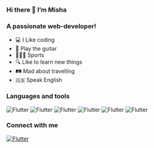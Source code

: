 ### Hi there 👋 I’m Misha


### A passionate web-developer!

- 💻 I Like coding 
- 🎸 Play the guitar
- 🏄🏼‍♂️ Sports
- 🔍 Like to learn new things
- 🛤 Mad about travelling
- 🇬🇧 Speak English

### Languages and tools
![Flutter](https://img.shields.io/badge/-javascript-090909?style=for-the-badge&logo=javascript)
![Flutter](https://img.shields.io/badge/-react-090909?style=for-the-badge&logo=react)
![Flutter](https://img.shields.io/badge/-redux-090909?style=for-the-badge&logo=redux)
![Flutter](https://img.shields.io/badge/-node.js-090909?style=for-the-badge&logo=node.js)
![Flutter](https://img.shields.io/badge/-express-090909?style=for-the-badge&logo=express)
![Flutter](https://img.shields.io/badge/-postgresql-090909?style=for-the-badge&logo=postgresql)
### Connect with me

[![Flutter](https://img.shields.io/badge/-telegram-090909?style=for-the-badge&logo=Telegram)](https://t.me/MishanyaO)